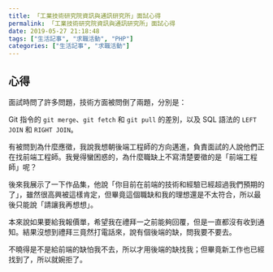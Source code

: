 ```yaml
---
title: 「工業技術研究院資訊與通訊研究所」面試心得
permalink: 「工業技術研究院資訊與通訊研究所」面試心得
date: 2019-05-27 21:18:48
tags: ["生活記事", "求職活動", "PHP"]
categories: ["生活記事", "求職活動"]
---
```


## 心得
面試時問了許多問題，技術方面被問倒了兩題，分別是：

Git 指令的 `git merge`、`git fetch` 和 `git pull` 的差別，以及 SQL 語法的 `LEFT JOIN` 和 `RIGHT JOIN`。

有被問到為什麼應徵，我說我想朝後端工程師的方向邁進，負責面試的人說他們正在找前端工程師。我覺得蠻困惑的，為什麼職缺上不寫清楚要徵的是「前端工程師」呢？

後來我展示了一下作品集，他說「你目前在前端的技術和經驗已經超過我們預期的了」，雖然很高興被這樣肯定，但畢竟這個職缺和我的理想還是不太符合，所以最後只能說「請讓我再想想」。

本來說如果要給我報價單，希望我在禮拜一之前能夠回覆，但是一直都沒有收到通知。結果沒想到禮拜三竟然打電話來，說有個後端的缺，問我要不要去。

不曉得是不是給前端的缺怕我不去，所以才用後端的缺找我；但畢竟新工作也已經找到了，所以就婉拒了。

